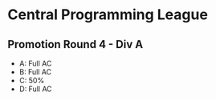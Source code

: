 # Central Programming League
## Promotion Round 4 - Div A

* A: Full AC
* B: Full AC
* C: 50%
* D: Full AC
